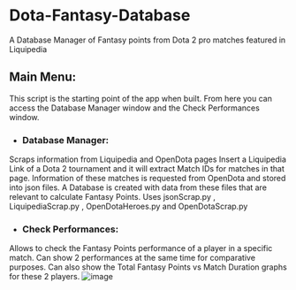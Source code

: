 # Dota-Fantasy-Database
A Database Manager of Fantasy points from Dota 2 pro matches featured in Liquipedia

## Main Menu:
This script is the starting point of the app when built. From here you can access the Database Manager window and the Check Performances window.

- ### Database Manager:
Scraps information from Liquipedia and OpenDota pages
Insert a Liquipedia Link of a Dota 2 tournament and it will extract Match IDs for matches in that page. Information of these matches is requested from OpenDota and stored into json files. A Database is created with data from these files that are relevant to calculate Fantasy Points.
Uses jsonScrap.py , LiquipediaScrap.py , OpenDotaHeroes.py and OpenDotaScrap.py


- ### Check Performances:
Allows to check the Fantasy Points performance of a player in a specific match. Can show 2 performances at the same time for comparative purposes. Can also show the Total Fantasy Points vs Match Duration graphs for these 2 players.
![image](https://user-images.githubusercontent.com/100057221/214228841-87f41a5f-4b63-43b1-a323-da4acdc09096.png)




